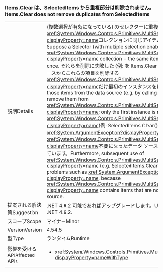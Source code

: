 ### <a name="itemsclear-does-not-remove-duplicates-from-selecteditems"></a><span data-ttu-id="e2303-101">Items.Clear は、SelectedItems から重複部分は削除されません。</span><span class="sxs-lookup"><span data-stu-id="e2303-101">Items.Clear does not remove duplicates from SelectedItems</span></span>

|   |   |
|---|---|
|<span data-ttu-id="e2303-102">説明</span><span class="sxs-lookup"><span data-stu-id="e2303-102">Details</span></span>|<span data-ttu-id="e2303-103">(複数選択が有効になっている) のセレクターに重複があるとすると、<xref:System.Windows.Controls.Primitives.MultiSelector.SelectedItems?displayProperty=name>コレクションに同じアイテムが複数回出現します。</span><span class="sxs-lookup"><span data-stu-id="e2303-103">Suppose a Selector (with multiple selection enabled) has duplicates in its <xref:System.Windows.Controls.Primitives.MultiSelector.SelectedItems?displayProperty=name> collection - the same item appears more than once.</span></span>  <span data-ttu-id="e2303-104">それらを削除に失敗した (例: を Items.Clear を呼び出して) のデータ ソースからこれらの項目を削除する<xref:System.Windows.Controls.Primitives.MultiSelector.SelectedItems?displayProperty=name>だけ最初のインスタンスを削除します。</span><span class="sxs-lookup"><span data-stu-id="e2303-104">Removing those items from the data source (e.g. by calling Items.Clear) fails to remove them from <xref:System.Windows.Controls.Primitives.MultiSelector.SelectedItems?displayProperty=name>; only the first instance is removed.</span></span> <span data-ttu-id="e2303-105">さらの後で使用<xref:System.Windows.Controls.Primitives.MultiSelector.SelectedItems?displayProperty=name>(例: SelectedItems.Clear()) が発生する問題など<xref:System.ArgumentException?displayProperty=name>ので、<xref:System.Windows.Controls.Primitives.MultiSelector.SelectedItems?displayProperty=name>不要になったデータ ソース内にあるアイテムが含まれています。</span><span class="sxs-lookup"><span data-stu-id="e2303-105">Furthermore, subsequent use of <xref:System.Windows.Controls.Primitives.MultiSelector.SelectedItems?displayProperty=name> (e.g. SelectedItems.Clear()) can encounter problems such as <xref:System.ArgumentException?displayProperty=name>, because <xref:System.Windows.Controls.Primitives.MultiSelector.SelectedItems?displayProperty=name> contains items that are no longer in the data source.</span></span>|
|<span data-ttu-id="e2303-106">提案される解決策</span><span class="sxs-lookup"><span data-stu-id="e2303-106">Suggestion</span></span>|<span data-ttu-id="e2303-107">.NET 4.6.2 可能であればアップグレードします。</span><span class="sxs-lookup"><span data-stu-id="e2303-107">Upgrade if possible to .NET 4.6.2.</span></span>|
|<span data-ttu-id="e2303-108">スコープ</span><span class="sxs-lookup"><span data-stu-id="e2303-108">Scope</span></span>|<span data-ttu-id="e2303-109">マイナー</span><span class="sxs-lookup"><span data-stu-id="e2303-109">Minor</span></span>|
|<span data-ttu-id="e2303-110">Version</span><span class="sxs-lookup"><span data-stu-id="e2303-110">Version</span></span>|<span data-ttu-id="e2303-111">4.5</span><span class="sxs-lookup"><span data-stu-id="e2303-111">4.5</span></span>|
|<span data-ttu-id="e2303-112">型</span><span class="sxs-lookup"><span data-stu-id="e2303-112">Type</span></span>|<span data-ttu-id="e2303-113">ランタイム</span><span class="sxs-lookup"><span data-stu-id="e2303-113">Runtime</span></span>|
|<span data-ttu-id="e2303-114">影響を受ける API</span><span class="sxs-lookup"><span data-stu-id="e2303-114">Affected APIs</span></span>|<ul><li><xref:System.Windows.Controls.Primitives.MultiSelector.SelectedItems?displayProperty=nameWithType></li></ul>|

